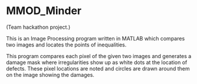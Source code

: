 # MMOD_Minder
(Team hackathon project.)

This is an Image Processing program written in MATLAB which compares two images and locates the points of inequalities.

This program compares each pixel of the given two images and generates a damage mask where irregularities show up as white dots at the location of defects.
These pixel locations are noted and circles are drawn around them on the image showing the damages.
